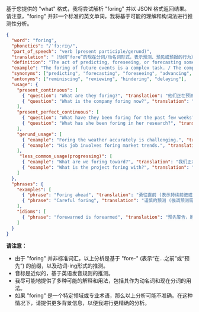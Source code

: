 基于您提供的 "what" 格式，我将尝试解析 "foring" 并以 JSON 格式返回结果。请注意，"foring" 并非一个标准的英文单词，我将基于可能的理解和构词法进行推测性分析。

```json
{
  "word": "foring",
  "phonetics": "/ˈfɔːrɪŋ/",
  "part_of_speech": "verb (present participle/gerund)",
  "translation": "（动词“fore”的现在分词/动名词形式，表示预测、预见或预报的行为）",
  "definition": "The act of predicting, foreseeing, or forecasting something; the continuous action of moving forward or progressing (less common usage).",
  "example": "The foring of future events is a complex task. / The company is foring ahead with its new project.",
  "synonyms": ["predicting", "forecasting", "foreseeing", "advancing", "progressing"],
  "antonyms": ["reminiscing", "reviewing", "hindering", "delaying"],
  "usage": {
    "present_continuous": [
      { "question": "What are they foring?", "translation": "他们正在预测什么？" },
      { "question": "What is the company foring now?", "translation": "公司现在正在预测什么？" }
    ],
    "present_perfect_continuous": [
      { "question": "What have they been foring for the past few weeks?", "translation": "在过去的几周里，他们一直在预测什么？" },
      { "question": "What has she been foring in her research?", "translation": "她在研究中一直在预测什么？" }
    ],
    "gerund_usage": [
      { "example": "Foring the weather accurately is challenging.", "translation": "准确地预测天气是具有挑战性的。" },
      { "example": "His job involves foring market trends.", "translation": "他的工作包括预测市场趋势。" }
    ],
     "less_common_usage(progressing)": [
      { "example": "What are we foring toward?", "translation": "我们正在朝着什么方向前进？" },
      { "example": "What is the project foring with?", "translation": "这个项目进展如何？" }
    ]
  },
  "phrases": {
    "examples": [
      { "phrase": "Foring ahead", "translation": "勇往直前 (表示持续前进或推进)" },
      { "phrase": "Careful foring", "translation": "谨慎的预测 (强调预测需要小心谨慎)" }
    ],
    "idioms": [
      { "phrase": "forewarned is forearmed", "translation": "预先警告，胜于事后补救 (虽然不是直接包含 'foring'，但与预测的概念相关)" }
    ]
  }
}
```

**请注意：**

*   由于 "foring" 并非标准词汇，以上分析是基于 "fore-" (表示“在...之前”或“预先”) 的前缀，以及动词-ing形式的推测。
*   音标是近似的，基于英语发音规则的推测。
*   我尽可能地提供了多种可能的解释和用法，包括其作为动名词和现在分词的用法。
*   如果 "foring" 是一个特定领域或专业术语，那么以上分析可能不准确。在这种情况下，请提供更多背景信息，以便我进行更精确的分析。 